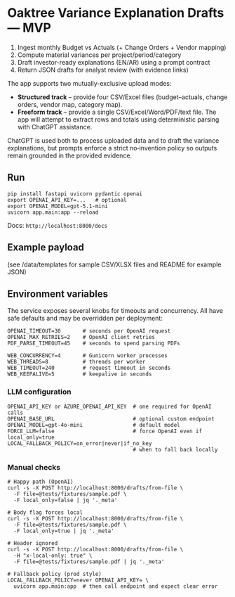 
# Oaktree Variance Explanation Drafts — MVP

1) Ingest monthly Budget vs Actuals (+ Change Orders + Vendor mapping)
2) Compute material variances per project/period/category
3) Draft investor-ready explanations (EN/AR) using a prompt contract
4) Return JSON drafts for analyst review (with evidence links)

The app supports two mutually-exclusive upload modes:

- **Structured track** – provide four CSV/Excel files (budget–actuals, change orders, vendor map, category map).
- **Freeform track** – provide a single CSV/Excel/Word/PDF/text file. The app will attempt to extract rows and totals using deterministic parsing with ChatGPT assistance.

ChatGPT is used both to process uploaded data and to draft the variance explanations, but prompts enforce a strict no‑invention policy so outputs remain grounded in the provided evidence.

## Run
```
pip install fastapi uvicorn pydantic openai
export OPENAI_API_KEY=...   # optional
export OPENAI_MODEL=gpt-5.1-mini
uvicorn app.main:app --reload
```
Docs: `http://localhost:8000/docs`

## Example payload
(see /data/templates for sample CSV/XLSX files and README for example JSON)

## Environment variables
The service exposes several knobs for timeouts and concurrency. All have safe defaults and may be overridden per deployment:

```
OPENAI_TIMEOUT=30       # seconds per OpenAI request
OPENAI_MAX_RETRIES=2    # OpenAI client retries
PDF_PARSE_TIMEOUT=45    # seconds to spend parsing PDFs

WEB_CONCURRENCY=4       # Gunicorn worker processes
WEB_THREADS=8           # threads per worker
WEB_TIMEOUT=240         # request timeout in seconds
WEB_KEEPALIVE=5         # keepalive in seconds
```

### LLM configuration
```
OPENAI_API_KEY or AZURE_OPENAI_API_KEY  # one required for OpenAI calls
OPENAI_BASE_URL                         # optional custom endpoint
OPENAI_MODEL=gpt-4o-mini                # default model
FORCE_LLM=false                         # force OpenAI even if local_only=true
LOCAL_FALLBACK_POLICY=on_error|never|if_no_key
                                        # when to fall back locally
```

### Manual checks
```
# Happy path (OpenAI)
curl -s -X POST http://localhost:8000/drafts/from-file \
  -F file=@tests/fixtures/sample.pdf \
  -F local_only=false | jq '._meta'

# Body flag forces local
curl -s -X POST http://localhost:8000/drafts/from-file \
  -F file=@tests/fixtures/sample.pdf \
  -F local_only=true | jq '._meta'

# Header ignored
curl -s -X POST http://localhost:8000/drafts/from-file \
  -H "x-local-only: true" \
  -F file=@tests/fixtures/sample.pdf | jq '._meta'

# Fallback policy (prod style)
LOCAL_FALLBACK_POLICY=never OPENAI_API_KEY= \
  uvicorn app.main:app  # then call endpoint and expect clear error
```
